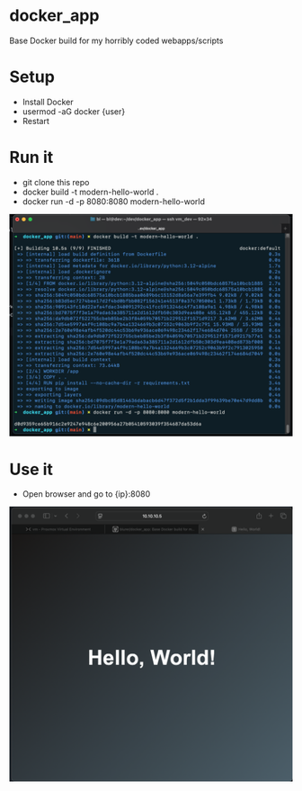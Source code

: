 # docker_app
Base Docker build for my horribly coded webapps/scripts

# Setup
- Install Docker
- usermod -aG docker {user}
- Restart

# Run it
- git clone this repo
- docker build -t modern-hello-world .
- docker run -d -p 8080:8080 modern-hello-world

![Screenshot 1](images/ss_build.png)

# Use it
- Open browser and go to {ip}:8080

![Screenshot 1](images/ss_final.png)
